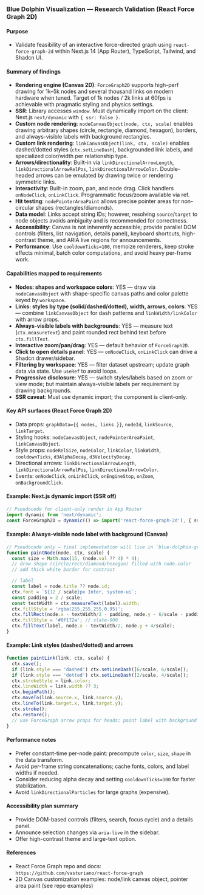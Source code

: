 ### Blue Dolphin Visualization — Research Validation (React Force Graph 2D)

#### Purpose
- Validate feasibility of an interactive force-directed graph using `react-force-graph-2d` within Next.js 14 (App Router), TypeScript, Tailwind, and Shadcn UI.

#### Summary of findings
- **Rendering engine (Canvas 2D)**: `ForceGraph2D` supports high-perf drawing for 1k–5k nodes and several thousand links on modern hardware when tuned. Target of 1k nodes / 2k links at 60fps is achievable with pragmatic styling and physics settings.
- **SSR**: Library accesses `window`. Must dynamically import on the client: Next.js `next/dynamic` with `{ ssr: false }`.
- **Custom node rendering**: `nodeCanvasObject(node, ctx, scale)` enables drawing arbitrary shapes (circle, rectangle, diamond, hexagon), borders, and always-visible labels with background rectangles.
- **Custom link rendering**: `linkCanvasObject(link, ctx, scale)` enables dashed/dotted styles (`ctx.setLineDash`), backgrounded link labels, and specialized color/width per relationship type.
- **Arrows/directionality**: Built-in via `linkDirectionalArrowLength`, `linkDirectionalArrowRelPos`, `linkDirectionalArrowColor`. Double-headed arrows can be emulated by drawing twice or rendering symmetric links.
- **Interactivity**: Built-in zoom, pan, and node drag. Click handlers `onNodeClick`, `onLinkClick`. Programmatic focus/zoom available via ref.
- **Hit testing**: `nodePointerAreaPaint` allows precise pointer areas for non-circular shapes (rectangles/diamonds).
- **Data model**: Links accept string IDs; however, resolving `source`/`target` to node objects avoids ambiguity and is recommended for correctness.
- **Accessibility**: Canvas is not inherently accessible; provide parallel DOM controls (filters, list navigation, details panel), keyboard shortcuts, high-contrast theme, and ARIA live regions for announcements.
- **Performance**: Use `cooldownTicks=100`, memoize renderers, keep stroke effects minimal, batch color computations, and avoid heavy per-frame work.

#### Capabilities mapped to requirements
- **Nodes: shapes and workspace colors**: YES — draw via `nodeCanvasObject` with shape-specific canvas paths and color palette keyed by `workspace`.
- **Links: styles by type (solid/dashed/dotted), width, arrows, colors**: YES — combine `linkCanvasObject` for dash patterns and `linkWidth/linkColor` with arrow props.
- **Always-visible labels with backgrounds**: YES — measure text (`ctx.measureText`) and paint rounded rect behind text before `ctx.fillText`.
- **Interactive zoom/pan/drag**: YES — default behavior of `ForceGraph2D`.
- **Click to open details panel**: YES — `onNodeClick`, `onLinkClick` can drive a Shadcn drawer/sidebar.
- **Filtering by workspace**: YES — filter dataset upstream; update graph data via state. Use `useRef` to avoid loops.
- **Progressive disclosure**: YES — switch styles/labels based on zoom or view mode; but maintain always-visible labels per requirement by drawing backgrounds.
- **SSR caveat**: Must use dynamic import; the component is client-only.

#### Key API surfaces (React Force Graph 2D)
- Data props: `graphData={{ nodes, links }}`, `nodeId`, `linkSource`, `linkTarget`.
- Styling hooks: `nodeCanvasObject`, `nodePointerAreaPaint`, `linkCanvasObject`.
- Style props: `nodeRelSize`, `nodeColor`, `linkColor`, `linkWidth`, `cooldownTicks`, `d3AlphaDecay`, `d3VelocityDecay`.
- Directional arrows: `linkDirectionalArrowLength`, `linkDirectionalArrowRelPos`, `linkDirectionalArrowColor`.
- Events: `onNodeClick`, `onLinkClick`, `onEngineStop`, `onZoom`, `onBackgroundClick`.

#### Example: Next.js dynamic import (SSR off)
```typescript
// Pseudocode for client-only render in App Router
import dynamic from 'next/dynamic';
const ForceGraph2D = dynamic(() => import('react-force-graph-2d'), { ssr: false });
```

#### Example: Always-visible node label with background (Canvas)
```typescript
// Pseudocode only — final implementation will live in `blue-dolphin-graph.tsx`
function paintNode(node, ctx, scale) {
  const size = Math.max(15, (node.val ?? 4) * 4);
  // draw shape (circle/rect/diamond/hexagon) filled with node.color
  // add thick white border for contrast

  // label
  const label = node.title ?? node.id;
  ctx.font = `${12 / scale}px Inter, system-ui`;
  const padding = 2 / scale;
  const textWidth = ctx.measureText(label).width;
  ctx.fillStyle = 'rgba(255,255,255,0.95)';
  ctx.fillRect(node.x - textWidth/2 - padding, node.y - 6/scale - padding, textWidth + 2*padding, 12/scale + 2*padding);
  ctx.fillStyle = '#0f172a'; // slate-900
  ctx.fillText(label, node.x - textWidth/2, node.y + 4/scale);
}
```

#### Example: Link styles (dashed/dotted) and arrows
```typescript
function paintLink(link, ctx, scale) {
  ctx.save();
  if (link.style === 'dashed') ctx.setLineDash([6/scale, 6/scale]);
  if (link.style === 'dotted') ctx.setLineDash([2/scale, 4/scale]);
  ctx.strokeStyle = link.color;
  ctx.lineWidth = link.width ?? 3;
  ctx.beginPath();
  ctx.moveTo(link.source.x, link.source.y);
  ctx.lineTo(link.target.x, link.target.y);
  ctx.stroke();
  ctx.restore();
  // use ForceGraph arrow props for heads; paint label with background similarly to nodes
}
```

#### Performance notes
- Prefer constant-time per-node paint: precompute `color`, `size`, `shape` in the data transform.
- Avoid per-frame string concatenations; cache fonts, colors, and label widths if needed.
- Consider reducing alpha decay and setting `cooldownTicks=100` for faster stabilization.
- Avoid `linkDirectionalParticles` for large graphs (expensive).

#### Accessibility plan summary
- Provide DOM-based controls (filters, search, focus cycle) and a details panel.
- Announce selection changes via `aria-live` in the sidebar.
- Offer high-contrast theme and large-text option.

#### References
- React Force Graph repo and docs: `https://github.com/vasturiano/react-force-graph`
- 2D Canvas customization examples: node/link canvas object, pointer area paint (see repo examples)


